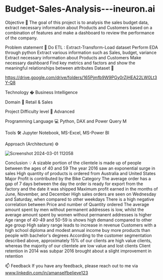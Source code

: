 # Budget-Sales-Analysis---ineuron.ai
Objective 🎯
The goal of this project is to analysis the sales budget data, extract necessary information about Products and Customers based on a combination of features and make a dashboard to review the performance of the company.

Problem statement 📜
Do ETL : Extract-Transform-Load dataset
Perform EDA through python
Extract various information such as Sales, budget, variance
Extract necessary information about Products and Customers
Make necessary dashboard
Find key metrics and factors and show the meaningful relationships between attributes
Dataset 📀

https://drive.google.com/drive/folders/165Pjmfb9W9PGy0rZjHEA22LW0Lt3Y-Q8

Technology �
Business Intelligence

Domain 🛒
Retail & Sales

Project Difficulty level 🥇
Advanced

Programming Language 💻
Python, DAX and Power Query M

Tools 🛠
Jupyter Notebook, MS-Excel, MS-Power BI

Approach (Architecture) ⚙

![Screenshot 2024-03-01 112058](https://github.com/Selfbelieve/Budget-Sales-Analysis---ineuron.ai/assets/112850255/66e57257-c82f-4886-9e6d-02a025f364ba)

Conclusion 💡
A sizable portion of the clientele is made up of people between the ages of 40 and 59
The year 2016 saw an exponential surge in sales
High quantity of products is ordered from Australia and United States
Major Profit is contributed by the Bike Category
The average order has a gap of 7 days between the day the order is ready for export from the factory and the date it was shipped
Maximum profit earned in the months of June, November, and December
High sales orders are seen on Wednesday and Saturday, when compared to other weekdays
There is a high negative correlation between Price and number of Quantity ordered
The average amount spent by men without permanent addresses is low, whilst the average amount spent by women without permanent addresses is higher
Age range of 40-49 and 50-59 is shows high demand compared to other age group
High salary range leads to increase in revenue
Customers with a high school diploma and modest annual income buy more products than people with bachelor's degrees
According to the customer segmentation described above, approximately 15% of our clients are high value clients, whereas the majority of our clientele are low value and lost clients
Client retention in 2014 was subpar
2016 brought about a slight improvement in retention


📫 Feedback
If you have any feedback, please reach out to me via www.linkedin.com/in/amanselfbelieve123
